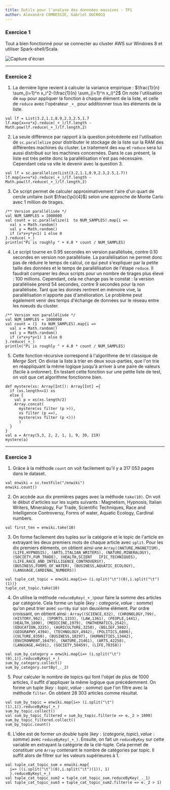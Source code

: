 ```yaml
---
title: Outils pour l'analyse des donnnées massives - TP1
author: Alexandre COMBESSIE, Gabriel DUCROCQ
---
```



### Exercice 1
Tout a bien fonctionné pour se connecter au cluster AWS sur Windows 8 et utiliser Spark-shell/Scala.

![Capture d'écran](https://dl.dropbox.com/s/45v3jmq7whqr0kd/image%201.png?dl=0)

**********
### Exercice 2

1) La dernière ligne revient à calculer la variance empirique :
$\frac{1}{n} \sum_{i=1}^n x_i^2-(\frac{1}{n} \sum_{i=1}^n x_i)^2$
On note l'utilisation de `map` pour appliquer la fonction à chaque élément de la liste, et celle de `reduce` avec l'opérateur `_+_` pour additionner tous les éléments de la liste.
```Spark
val lf = List(3.2,1.1,0.9,2.3,2.5,1.7
lf.map{x=>x*x}.reduce(_+_)/lf.length - Math.pow(lf.reduce(_+_)/lf.length,2)
```

2) La seule différence par rapport à la question précédente est l'utilisation de `sc.parallelize` pour distributer le stockage de la liste sur la RAM des différentes machines du cluster. Le traitement des `map` et `reduce` sera lui aussi distribué sur les machines concernées. Dans le cas présent, la liste est très petite donc la parallélisation n'est pas nécessaire. Cependant cela va vite le devenir avec la question 3.
```Spark
val lf = sc.parallelize(List(3.2,1.1,0.9,2.3,2.5,1.7))
lf.map{x=>x*x}.reduce(_+_)/lf.length - Math.pow(lf.reduce(_+_)/lf.length,2)
```

3) Ce script permet de calculer approximativement l'aire d'un quart de cercle unitaire (soit $\frac{\pi}{4}$) selon une approche de Monte Carlo avec 1 million de tirages.
```Spark
/** Version parallélisée */
val NUM_SAMPLES = 1000000
val count = sc.parallelize(1  to NUM_SAMPLES).map{i =>
  val x = Math.random()
  val y = Math.random()
  if (x*x+y*y<1) 1 else 0
}.reduce(_+_)
println("Pi is roughly " + 4.0 * count / NUM_SAMPLES)
```

4) Le script tourne en 0.95 secondes en version parallélisée, contre 0.10 secondes en version non parallélisée. La parallélisation ne permet donc pas de réduire le temps de calcul, ce qui peut s'expliquer par la petite taille des données et le temps de parallélisation de l'étape `reduce`. Il faudrait comparer les deux scripts pour un nombre de tirages plus élevé : 100 millions. Cependant, cela ne change pas le constat : la version parallélisée prend 54 secondes, contre 9 secondes pour la non parallélisée. Tant que les donnés rentrent en mémoire vive, la parallélisation n'apporte pas d'amélioration. Le problème peut également venir des temps d'échange de données sur le réseau entre les noeuds du cluster.
```Spark
/** Version non parallélisée */
val NUM_SAMPLES = 1000000
val count = (1  to NUM_SAMPLES).map{i =>
  val x = Math.random()
  val y = Math.random()
  if (x*x+y*y<1) 1 else 0
}.reduce(_+_)
println("Pi is roughly " + 4.0 * count / NUM_SAMPLES)
```

5) Cette fonction récursive correspond à l'algorithme de tri classique de *Merge Sort*. On divise la liste à trier en deux sous-parties, que l'on trie en réappliquant la même logique jusqu'à arriver à une paire de valeurs (facile à ordonner). En testant cette fonction sur une petite liste de test, on voit que cet algorithme fonctionne bien.
```Spark
def mystere(xs: Array[Int]): Array[Int] ={
  if (xs.length<=1) xs
  else {
    val p = xs(xs.length/2)
    Array.concat(
      mystere(xs filter (p >)),
      xs filter (p ==),
      mystere(xs filter (p <)))
      )
  }
}
val a = Array(5,3, 2, 2, 1, 1, 9, 39, 219)
mystere(a)
```

********

### Exercice 3

1) Grâce à la méthode `count` on voit facilement qu'il y a 317 053 pages dans le dataset.
```Spark
val enwiki = sc.textFile("/enwiki")
enwiki.count()
```

2) On accède aux dix premières pages avec la méthode `take(10)`. On voit le début d'articles sur les sujets suivants : Magnetism, Hypnosis, Italian Writers, Mineralogy, Fur Trade, Scientific Techniques, Race and Intelligence Controversy, Forms of water, Aquatic Ecology, Cardinal numbers.
```Spark
val first_ten = enwiki.take(10)
```



3) On forme facilement des tuples sur la catégorie et le topic de l'article en extrayant les deux premiers mots de chaque article avec `split`. Pour les dix premiers éléments, on obtient ainsi une `Array((NATURE,MAGNETISM), (LIFE,HYPNOSIS), (ARTS,ITALIAN_WRITERS), (NATURE,MINERALOGY), (SOCIETY,FUR_TRADE), (HEALTH,SCIENT   IFIC_TECHNIQUES), (LIFE,RACE_AND_INTELLIGENCE_CONTROVERSY), (BUSINESS,FORMS_OF_WATER), (BUSINESS,AQUATIC_ECOLOGY), (LANGUAGE,CARDINAL_NUMBERS))`
```Spark
val tuple_cat_topic = enwiki.map{i=> (i.split("\t")(0),i.split("\t")(1))}
tuple_cat_topic.take(10)
```

4) On utilise la méthode `reduceByKey(_+_)`pour faire la somme des articles par catégorie. Cela forme un tuple $(key: categorie, value: somme)$ qu'on peut trier avec `sortBy` sur son deuxième élément. Par ordre croissant, on obtient ainsi : `Array((SCIENCE,632), (CHRONOLOGY,799), (HISTORY,962), (SPORTS,1333), (LAW,1361), (PEOPLE,1441), (HEALTH,1890), (MEDICINE,1979), (MATHEMATICS,2542), (EDUCATION,3225), (AGRICULTURE,3250), (BELIEF,3802), (GEOGRAPHY,4394), (TECHNOLOGY,4942), (POLITICS,6806), (CULTURE,8350), (BUSINESS,10297), (HUMANITIES,13442), (ENVIRONMENT,16479), (NATURE,21461), (ARTS,42258), (LANGUAGE,44591), (SOCIETY,50459), (LIFE,70358))`
```Spark
val sum_by_category = enwiki.map{i=> (i.split("\t")(0),1)}.reduceByKey(_+_)
sum_by_category.collect()
sum_by_category.sortBy(_._2)
```



5) Pour calculer le nombre de topics qui font l'objet de plus de 1000 articles, il suffit d'appliquer la même logique que précédemment. On forme un tuple $(key: topic, value: somme)$  que l'on filtre avec la méthode `filter`. On obtient 28 303 articles comme résultat.
```Spark
val sum_by_topic = enwiki.map{i=> (i.split("\t")(1),1)}.reduceByKey(_+_)
sum_by_topic.collect()
val sum_by_topic_filtered = sum_by_topic.filter(e => e._2 > 1000)
sum_by_topic_filtered.collect()
sum_by_topic.count()
```



6) L'idée est de former un double tuple $\Big(key: (categorie,topic),value: somme \Big)$ avec `reduceByKey(_+_)`. Ensuite, on fait un `reduceByKey` sur cette variable en extrayant la catégorie de la clé-tuple. Cela permet de constituer une `Array` contenant le nombre de catégories par topic. Il suffit alors de filtrer sur les valeurs supérieures à 1.
```Spark
val tuple_cat_topic_sum = enwiki.map{
  i=> ((i.split("\t")(0),i.split("\t")(1)), 1)
  }.reduceByKey(_+_)
val tuple_cat_topic_sum2 = tuple_cat_topic_sum.reduceByKey(_._1)
val tuple_cat_topic_sum3 = tuple_cat_topic_sum2.filter(e => e._2 > 1)
```
